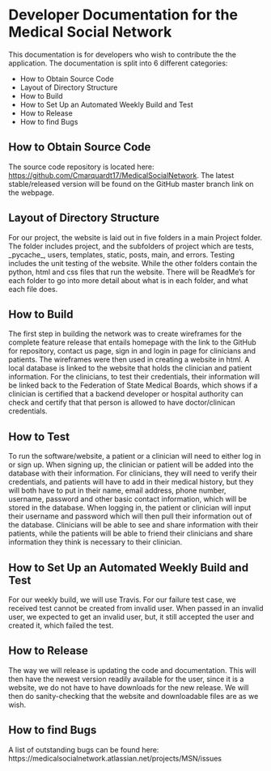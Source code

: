 <h1>Developer Documentation for the Medical Social Network</h1>

This documentation is for developers who wish to contribute the the application.  The documentation is split into 6 different categories:

* How to Obtain Source Code
* Layout of Directory Structure
* How to Build
* How to Set Up an Automated Weekly Build and Test
* How to Release
* How to find Bugs

<h2>How to Obtain Source Code</h2>

The source code repository is located here: https://github.com/Cmarquardt17/MedicalSocialNetwork.
The latest stable/released version will be found on the GitHub master branch link on the webpage.

<h2>Layout of Directory Structure</h2>
For our project, the website is laid out in five folders in a main Project folder. The folder includes project,  and the subfolders of project which are tests, _pycache_, users, templates, static, posts, main, and errors. Testing includes the unit testing of the website. While the other folders contain the python, html and css files that run the website.  There will be ReadMe’s for each folder to go into more detail about what is in each folder, and what each file does.

<h2>How to Build</h2>
The first step in building the network was to create wireframes for the complete feature release that entails homepage with the link to the GitHub for repository, contact us page, sign in and login in page for clinicians and patients. The wireframes were then used in creating a website in html. A local database is linked to the website that holds the clinician and patient information. For the clinicians, to test their credentials, their information will be linked back to the Federation of State Medical Boards, which shows if a clinician is certified that a backend developer or hospital authority can check and certify that that person is allowed to have doctor/clinican credentials.   

<h2>How to Test</h2>
To run the software/website, a patient or a clinician will need to either log in or sign up. When signing up, the clinician or patient will be added into the database with their information. For clinicians, they will need to verify their credentials, and patients will have to add in their medical history, but they will both have to put in their name, email address, phone number, username, password and other basic contact information, which will be stored in the database. When logging in, the patient or clinician will input their username and password which will then pull their information out of the database. Clinicians will be able to see and share information with their patients, while the patients will be able to friend their clinicians and share information they think is necessary to their clinician.

<h2>How to Set Up an Automated Weekly Build and Test</h2>
For our weekly build, we will use Travis. For our failure test case, we received test cannot be created from invalid user. When passed in an invalid user, we expected to get an invalid user, but, it still accepted the user and created it, which failed the test. 

<h2>How to Release</h2>
The way we will release is updating the code and documentation. This will then have the newest version readily available for the user, since it is a website, we do not have to have downloads for the new release. We will then do sanity-checking that the website and downloadable files are as we wish. 

<h2>How to find Bugs</h2>
A list of outstanding bugs can be found here:  https://medicalsocialnetwork.atlassian.net/projects/MSN/issues
